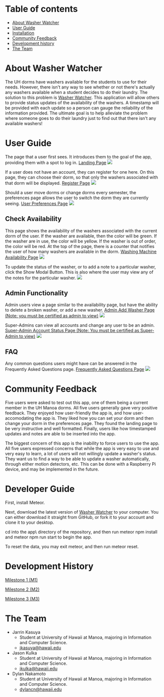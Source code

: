 # Table of contents

* [About Washer Watcher](#about-washer-watcher)
* [User Guide](#user-guide)
* [Installation](#installation)
* [Community Feedback](#community-feedback)
* [Development history](#development-history)
* [The Team](#the-team)

# About Washer Watcher
The UH dorms have washers available for the students to use for their needs. However, there isn't any way to see whether or not there's actually any washers available when a student decides to do their laundry. The solution to this problem is [Washer Watcher](http://washerwatcher.meteorapp.com/). This application will allow others to provide status updates of the availability of the washers. A timestamp will be provided with each update so a person can gauge the reliability of the information provided. The ultimate goal is to help alleviate the problem where someone goes to do their laundry just to find out that there isn't any available washers!

# User Guide

The page that a user first sees. It introduces them to the goal of the app, providing them with a spot to log in.
[Landing Page](http://washerwatcher.meteorapp.com/#/)
![](images/Intro.PNG)

If a user does not have an account, they can register for one here. On this page, they can choose their dorm, so that only the washers associated with that dorm will be displayed.
[Register Page](http://washerwatcher.meteorapp.com/#/signup)
![](images/Register.PNG)

Should a user move dorms or change dorms every semester, the preferences page allows the user to switch the dorm they are currently seeing.
[User Preferences Page](http://washerwatcher.meteorapp.com/#/preferences)
![](images/Preferences.PNG)

## Check Availability
This page shows the availability of the washers associated with the current dorm of the user. If the washer are available, then the color will be green. If the washer are in use, the color will be yellow. If the washer is out of order, the color will be red. At the top of the page, there is a counter that notifies the user of how many washers are available in the dorm.
[Washing Machine Availability Page](http://washerwatcher.meteorapp.com/#/machines)
![](images/UpdatedAvailability.PNG)

To update the status of the washer, or to add a note to a particular washer, click the Show Modal Button. This is also where the user may view any of the notes for the particular washer.
![](images/Update.PNG)

## Admin Functionality
Admin users view a page similar to the availability page, but have the ability to delete a broken washer, or add a new washer. 
[Admin Add Washer Page (Note: you must be certified as admin to view)](http://washerwatcher.meteorapp.com/#/machines)
![](images/Admin.PNG)

Super-Admins can view all accounts and change any user to be an admin. 
[Super-Admin Account Status Page (Note: You must be certified as Super-Admin to view)](http://washerwatcher.meteorapp.com/#/admin)
![](images/SuperAdmin.PNG)

## FAQ
Any common questions users might have can be answered in the Frequently Asked Questions page. 
[Frequently Asked Questions Page](http://washerwatcher.meteorapp.com/#/faq)
![](images/FAQ.PNG)


# Community Feedback
Five users were asked to test out this app, one of them being a current member in the UH Manoa dorms. All five users generally gave very positive feedback. They enjoyed how user-friendly the app is, and how user-accomodating the app is. They liked how you can set your dorm and then change your dorm in the preferences page. They found the landing page to be very instructive and well formatted. Finally, users like how timestamped updates and notes are able to be inserted into the app.

The biggest concern of this app is the inability to force users to use the app. All five users expressed concerns that while the app is very easy to use and very easy to learn, a lot of users will not willingly update a washer's status. They want us to find a way to be able to update a washer automatically, through either motion detectors, etc. This can be done with a Raspberry Pi device, and may be implemented in the future.


# Developer Guide
First, install Meteor.

Next, download the latest version of [Washer Watcher](https://github.com/washerwatcher/washerwatcher) to your computer. You can either download it straight from GitHub, or fork it to your account and clone it to your desktop.

cd into the app\ directory of the repository, and then run meteor npm install and meteor npm run start to begin the app.

To reset the data, you may exit meteor, and then run meteor reset.


# Development History
[Milestone 1 (M1)](https://github.com/washerwatcher/washerwatcher/projects/1) 

[Milestone 2 (M2)](https://github.com/washerwatcher/washerwatcher/projects/2)

[Milestone 3 (M3)](https://github.com/washerwatcher/washerwatcher/projects/3)


# The Team
- Jarrin Kasuya
  * Student at University of Hawaii at Manoa, majoring in Information and Computer Science.  
  * jkasuya@hawaii.edu
- Jason Kulka  
  * Student at University of Hawaii at Manoa, majoring in Information and Computer Science. 
  * jkulka@hawaii.edu
- Dylan Nakamoto  
  * Student at University of Hawaii at Manoa, majoring in Information and Computer Science.  
  * dylancn@hawaii.edu
